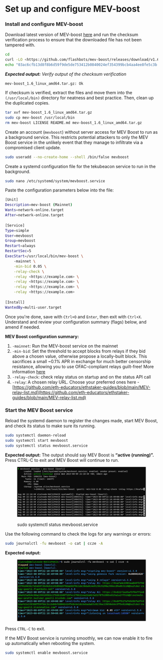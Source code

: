# Set up and configure MEV-boost

### Install and configure MEV-boost

Download latest version of MEV-boost [here](https://github.com/flashbots/mev-boost/releases) and run the checksum verification process to ensure that the downloaded file has not been tampered with.

```bash
cd 
curl -LO <https://github.com/flashbots/mev-boost/releases/download/v1.6/mev-boost_1.6_linux_amd64.tar.gz>
echo "03ac6cfb13d8f8b6d59f9de5de753412b0840024ef354399bcb4aa4ee8fe5c3b mev-boost_1.6_linux_amd64.tar.gz" | sha256sum --check
```

_**Expected output:** Verify output of the checksum verification_

```
mev-boost_1.6_linux_amd64.tar.gz: Ok
```

If checksum is verified, extract the files and move them into the `(/usr/local/bin)` directory for neatness and best practice. Then, clean up the duplicated copies.

```bash
tar xvf mev-boost_1.6_linux_amd64.tar.gz
sudo cp mev-boost /usr/local/bin
rm mev-boost LICENSE README.md mev-boost_1.6_linux_amd64.tar.gz

```

Create an account (`mevboost`) without server access for MEV Boost to run as a background service. This restricts potential attackers to only the MEV Boost service in the unlikely event that they manage to infiltrate via a compromised client update.

```bash
sudo useradd --no-create-home --shell /bin/false mevboost
```

Create a systemd configuration file for the tekubeacon service to run in the background.

```bash
sudo nano /etc/systemd/system/mevboost.service
```

Paste the configuration parameters below into the file:

```bash
[Unit]
Description=mev-boost (Mainnet)
Wants=network-online.target
After=network-online.target

[Service]
Type=simple
User=mevboost
Group=mevboost
Restart=always
RestartSec=5
ExecStart=/usr/local/bin/mev-boost \
    -mainnet \
    -min-bid 0.05 \
    -relay-check \
    -relay <https://example.com> \
    -relay <https://example.com> \
    -relay <https://example.com> \
    -relay <https://example.com> 

[Install]
WantedBy=multi-user.target
```

Once you're done, save with `Ctrl+O` and `Enter`, then exit with `Ctrl+X`. Understand and review your configuration summary (flags) below, and amend if needed.

**MEV Boost configuration summary:**

1. `-mainnet`: Run the MEV-boost service on the mainnet
2. `-min-bid`: Set the threshold to accept blocks from relays if they bid above a chosen value, otherwise propose a locally-built block. This sacrifices a small \~0.1% APR in exchange for much better censorship resistance, allowing you to use OFAC-compliant relays guilt-free! More information [here](https://writings.flashbots.net/the-cost-of-resilience/)
3. `-relay-check`: check relay status on startup and on the status API call
4. `-relay`: A chosen relay URL. Choose your preferred ones here - [https://github.com/eth-educators/ethstaker-guides/blob/main/MEV-relay-list.md](https://github.com/eth-educators/ethstaker-guides/blob/main/MEV-relay-list.md)

### Start the MEV Boost service

Reload the systemd daemon to register the changes made, start MEV Boost, and check its status to make sure its running.

```bash
sudo systemctl daemon-reload
sudo systemctl start mevboost
sudo systemctl status mevboost.service
```

**Expected output:** The output should say MEV Boost is **“active (running)”.** Press CTRL-C to exit and MEV Boost will continue to run.

<figure><img src="../.gitbook/assets/image (10).png" alt=""><figcaption><p>sudo systemctl status mevboost.service</p></figcaption></figure>

Use the following command to check the logs for any warnings or errors:

```bash
sudo journalctl -fu mevboost -o cat | ccze -A
```

**Expected output:**

<figure><img src="../.gitbook/assets/image (9).png" alt=""><figcaption></figcaption></figure>

Press `CTRL-C` to exit.

If the MEV Boost service is running smoothly, we can now enable it to fire up automatically when rebooting the system.

```bash
sudo systemctl enable mevboost.service
```
